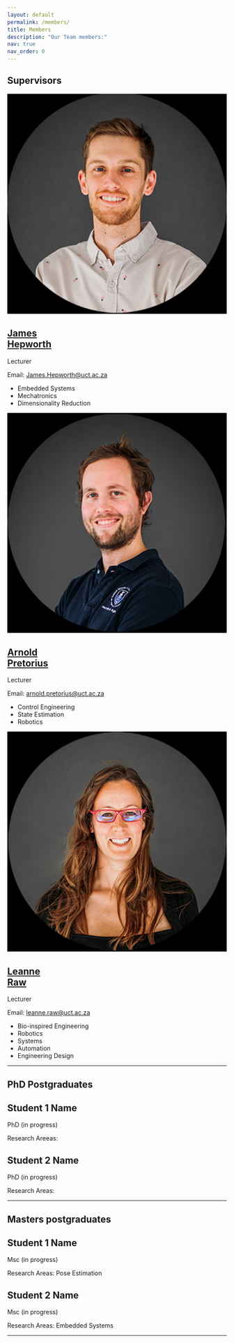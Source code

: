 ```yaml
---
layout: default
permalink: /members/
title: Members
description: "Our Team members:"
nav: true
nav_order: 0
---
```


<!-- Empty page content; the layout will handle the display -->

<!-- Supervisors section -->
## Supervisors

<div class="members-container">
  <div class="supervisors">
    <div class="member">
      <img src="/assets/img/supervisors/JamesHepworth.png" alt="James Hepworth">
      <h2><a href="https://ebe.uct.ac.za/department-mechanical-engineering/contacts/james-hepworth">James<br>Hepworth</a></h2>
      <p>Lecturer</p>
      <p>Email: <a href="mailto:James.Hepworth@uct.ac.za">James.Hepworth@uct.ac.za</a></p>
      <!-- Change this part to use unordered list -->
      <ul>
        <li>Embedded Systems</li>
        <li>Mechatronics</li>
        <li>Dimensionality Reduction</li>
      </ul>
    </div>
    <div class="member">
      <img src="/assets/img/supervisors/ArnoldPretorius.png" alt="Arnold Pretorius">
      <h2><a href="https://ebe.uct.ac.za/department-mechanical-engineering/contacts/arnold-pretorius">Arnold<br>Pretorius</a></h2>
      <p>Lecturer</p>
      <p>Email: <a href="mailto:arnold.pretorius@uct.ac.za">arnold.pretorius@uct.ac.za</a></p>
      <!-- Change this part to use unordered list -->
      <ul>
        <li>Control Engineering</li>
        <li>State Estimation</li>
        <li>Robotics</li>
      </ul>
    </div>
    <div class="member">
      <img src="/assets/img/supervisors/LeanneRaw.png" alt="Leanne Raw">
      <h2><a href="https://ebe.uct.ac.za/department-mechanical-engineering/contacts/leanne-raw">Leanne<br>Raw</a></h2>
      <p>Lecturer</p>
      <p>Email: <a href="mailto:leanne.raw@uct.ac.za">leanne.raw@uct.ac.za</a></p>
      <!-- Change this part to use unordered list -->
      <ul>
        <li>Bio-inspired Engineering</li>
        <li>Robotics</li>
        <li>Systems</li>
        <li>Automation</li>
        <li>Engineering Design</li>
      </ul>
    </div>
  </div>
</div>

---

<!-- PhD Postgraduates section -->
## PhD Postgraduates

<div class="members-container">
  <div class="PhD">
    <div class="member">
      <h2>Student 1 Name</h2>
      <p>PhD (in progress)</p>
      <p>Research Areeas: </p>
    </div>
    <!-- add more -->
    <div class="member">
      <h2>Student 2 Name</h2>
      <p>PhD (in progress)</p>
      <p>Research Areas: </p>
    </div>
  </div>
</div>

---

<!-- Masters Postgraduates section -->
## Masters postgraduates

<div class="members-container">
  <div class="Msc">
    <div class="member">
      <h2>Student 1 Name</h2>
      <p>Msc (in progress)</p>
      <p>Research Areas: Pose Estimation</p>
    </div>
    <!-- add more -->
    <div class="member">
      <h2>Student 2 Name</h2>
      <p>Msc (in progress)</p>
      <p>Research Areas: Embedded Systems</p>
    </div>
  </div>
</div>

---

<!-- Alumni's section -->